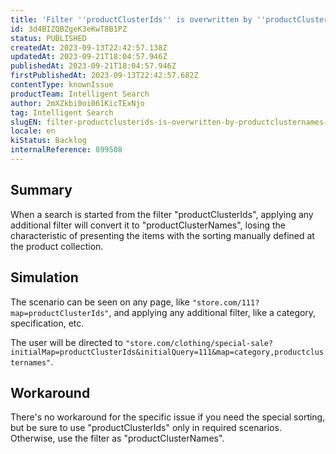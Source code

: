 ```yaml
---
title: 'Filter ''productClusterIds'' is overwritten by ''productClusterNames'' while applying additional filters'
id: 3d4BIZQBZgeK3eKwT8B1PZ
status: PUBLISHED
createdAt: 2023-09-13T22:42:57.138Z
updatedAt: 2023-09-21T18:04:57.946Z
publishedAt: 2023-09-21T18:04:57.946Z
firstPublishedAt: 2023-09-13T22:42:57.682Z
contentType: knownIssue
productTeam: Intelligent Search
author: 2mXZkbi0oi061KicTExNjo
tag: Intelligent Search
slugEN: filter-productclusterids-is-overwritten-by-productclusternames-while-applying-additional-filters
locale: en
kiStatus: Backlog
internalReference: 899508
---
```


## Summary


When a search is started from the filter "productClusterIds", applying any additional filter will convert it to "productClusterNames", losing the characteristic of presenting the items with the sorting manually defined at the product collection.


##

## Simulation


The scenario can be seen on any page, like `"store.com/111?map=productClusterIds"`, and applying any additional filter, like a category, specification, etc.

The user will be directed to `"store.com/clothing/special-sale?initialMap=productClusterIds&initialQuery=111&map=category,productclusternames"`.


##

## Workaround


There's no workaround for the specific issue if you need the special sorting, but be sure to use "productClusterIds" only in required scenarios. Otherwise, use the filter as "productClusterNames".




